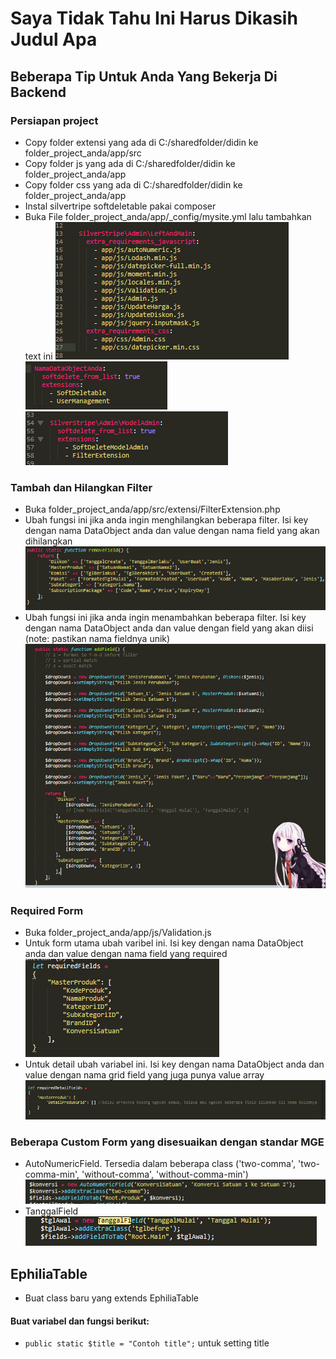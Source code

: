 # Saya Tidak Tahu Ini Harus Dikasih Judul Apa


## Beberapa Tip Untuk Anda Yang Bekerja Di Backend
### Persiapan project
- Copy folder extensi yang ada di C:/sharedfolder/didin ke folder_project_anda/app/src
- Copy folder js yang ada di C:/sharedfolder/didin ke folder_project_anda/app
- Copy folder css yang ada di C:/sharedfolder/didin ke folder_project_anda/app
- Instal silvertripe softdeletable pakai composer
- Buka File folder_project_anda/app/_config/mysite.yml lalu tambahkan text ini
  ![N|Solid](./gambar/gambar-0.PNG)
  ![N|Solid](./gambar/gambar-1.PNG)
  ![N|Solid](./gambar/gambar-2.PNG)

### Tambah dan Hilangkan Filter
- Buka folder_project_anda/app/src/extensi/FilterExtension.php
- Ubah fungsi ini jika anda ingin menghilangkan beberapa filter. Isi key dengan nama DataObject anda dan value dengan nama field yang akan dihilangkan
  ![N|Solid](./gambar/gambar-3.PNG)
- Ubah fungsi ini jika anda ingin menambahkan beberapa filter. Isi key dengan nama DataObject anda dan value dengan field yang akan diisi (note: pastikan nama fieldnya unik)
  ![N|Solid](./gambar/gambar-4.PNG)

###  Required Form
- Buka folder_project_anda/app/js/Validation.js
- Untuk form utama ubah varibel ini. Isi key dengan nama DataObject anda dan value dengan nama field yang required
  ![N|Solid](./gambar/gambar-5.PNG)
- Untuk detail ubah variabel ini. Isi key dengan nama DataObject anda dan value dengan nama grid field yang juga punya value array
  ![N|Solid](./gambar/gambar-6.PNG)

### Beberapa Custom Form yang disesuaikan dengan standar MGE
- AutoNumericField. Tersedia dalam beberapa class ('two-comma', 'two-comma-min', 'without-comma', 'without-comma-min')
  ![N|Solid](./gambar/gambar-7.PNG)
- TanggalField
  ![N|Solid](./gambar/gambar-8.PNG)

## EphiliaTable
- Buat class baru yang extends EphiliaTable
#### Buat variabel dan fungsi berikut:
- `public static $title = "Contoh title";` untuk setting title





